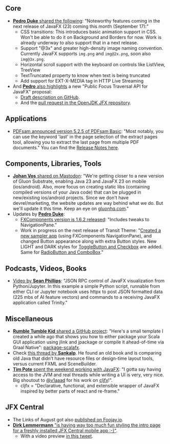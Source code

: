 ## Core

* [**Pedro Duke** shared the following](https://x.com/P_Duke/status/1830644652287926277): "Noteworthy features coming in the next release of JavaFX (23) coming this month (September 17):"
  * CSS transitions: This introduces basic animation support in CSS. Won't be able to do it on Background and Borders for now. Work is already underway to also support that in a next release.
  * Support "@3x" and greater high-density image naming convention. Currently JavaFX supports `img.png` and `img@2x.png`, soon also `img@3x.png`.
  * Horizontal scroll support with the keyboard on controls like ListView, TreeView
  * TextTruncated property to know when text is being truncated
  * Add support for EXT-X-MEDIA tag in HTTP Live Streaming
* And [**Pedro** also highlights](https://x.com/P_Duke/status/1831373478806667774) a new "Public Focus Traversal API for JavaFX" proposal:
  * [Draft description on GitHub](https://github.com/andy-goryachev-oracle/Test/blob/main/doc/FocusTraversal/FocusTraversal.md).
  * And the [pull request in the OpenJDK JFX repository](https://github.com/openjdk/jfx/pull/1555).
    
## Applications

*  [PDFsam announced version 5.2.5 of PDFsam Basic](https://x.com/PDFsamOSS/status/1826188220570226707): "Most notably, you can use the keyword 'last' in the page selection of the extract pages tool, allowing you to extract the last page from multiple PDF documents." You can find the [Release Notes here](https://t.co/R3sf3sVdRh).

## Components, Libraries, Tools

* [**Johan Vos** shared on Mastodon](https://mastodon.social/@johanvos/113085258956232434): "We're getting closer to a new version of Gluon Substrate, enabling Java 23 and JavaFX 23 on mobile (ios/android). Also, more focus on creating static libs  (containing compiled versions of your Java code) that can be plugged in new/existing ios/android projects. Since we don't have devrel/marketing, the website updates are way behind what we do. But we'll update it this time. Keep an eye on [gluonhq.com](https://gluonhq.com)."
* Updates by [**Pedro Duke**](https://x.com/P_Duke):
  * [FXComponents version is 1.6.2 released](https://x.com/P_Duke/status/1828096262228648294): "Includes tweaks to NavigationPane."
  * Work in progress on the next release of Transit Theme: "[Created a new sampler app](https://x.com/P_Duke/status/1819356682457137601) (using FXComponents NavigationPane), and changed Button appearance along with extra Button styles. New LIGHT and DARK styles for [ToggleButton and Checkbox](https://x.com/P_Duke/status/1829148999825404359) are added. Same for [RadioButton and ComboBox](https://x.com/P_Duke/status/1830998729123311908)."

## Podcasts, Videos, Books

* [Video by **Sean Phillips**](https://www.youtube.com/watch?v=ccvhOEXtqJ4): "JSON RPC control of JavaFX visualization from Python/Jupyter. In this example a simple Python script, runnable from either CLI or Jupyter notebook uses httpx to post JSON formatted data (225 mbs of AI feature vectors) and commands to a receiving JavaFX application called Trinity."

## Miscellaneous

* [**Rumble Tumble Kid** shared a GitHub project](https://x.com/rumbletumblekid/status/1829538211846357065): "Here's a small template I created a while ago that shows you how to either package your Scala GUI application using jlink and jpackage or compile it ahead-of-time via Graal Native": [package-scalafx](https://github.com/RumbleTumbleKid/package-scalafx). 
* Check [this thread by **Sankalp**](https://twitter.com/Sankalp0704/status/1831374170195947685). He found an old book and is comparing old Java that didn’t have resource files or design-time layout tools, versus current FXML and SceneBuilder.
* [**Tim Pote** spent the weekend working with JavaFX](https://twitter.com/potetm/status/1830966979332620442): "I gotta say having access to the JVM and real threads while writing a UI is very, very nice. Big shoutout to [@v1aaad](https://twitter.com/v1aaad) for his work on [cljfx](https://github.com/cljfx/cljfx)!". 
  * cljfx = "Declarative, functional, and extensible wrapper of JavaFX inspired by better parts of react and re-frame."

## JFX Central

* The Links of August got also [published on Foojay.io](https://foojay.io/today/javafx-links-of-august-2024/).
* [**Dirk Lemmermann** "is having way too much fun styling the intro page for a freshly installed JFX Central
    mobile app :-)"](https://x.com/dlemmermann/status/1831367446131044553).
  * With a video preview [in this tweet](https://x.com/dlemmermann/status/1831649178440630603).
